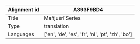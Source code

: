 |Alignment id | A393F9BD4
| --- | --- 
|Title | Mañjuśrī Series 
|Type | translation
|Languages | ['en', 'de', 'es', 'fr', 'nl', 'pt', 'zh', 'bo']